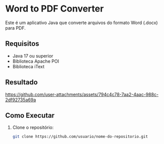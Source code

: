 # Word to PDF Converter

Este é um aplicativo Java que converte arquivos do formato Word (.docx) para PDF.

## Requisitos

- Java 17 ou superior
- Biblioteca Apache POI
- Biblioteca iText
## Resultado


https://github.com/user-attachments/assets/794c4c78-7aa2-4aac-988c-2df92735a69a



## Como Executar

1. Clone o repositório:
   ```bash
   git clone https://github.com/usuario/nome-do-repositorio.git
